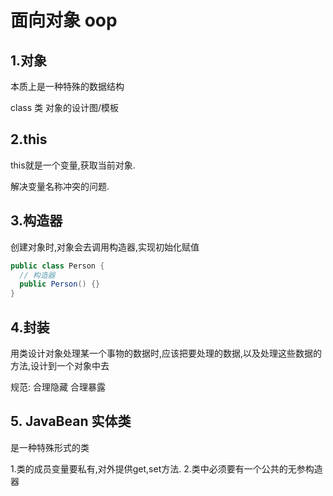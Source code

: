 # 面向对象 oop

## 1.对象

本质上是一种特殊的数据结构

class 类 对象的设计图/模板

## 2.this

this就是一个变量,获取当前对象.

解决变量名称冲突的问题.

## 3.构造器

创建对象时,对象会去调用构造器,实现初始化赋值

```java
public class Person {
  // 构造器
  public Person() {}
}
```

## 4.封装

用类设计对象处理某一个事物的数据时,应该把要处理的数据,以及处理这些数据的方法,设计到一个对象中去

规范: 合理隐藏 合理暴露

## 5. JavaBean 实体类

是一种特殊形式的类

1.类的成员变量要私有,对外提供get,set方法.
2.类中必须要有一个公共的无参构造器
